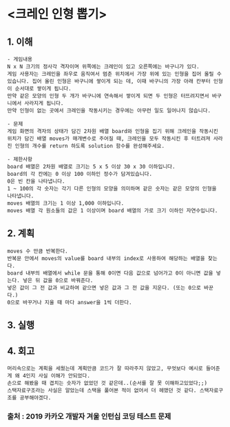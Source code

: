 # <크레인 인형 뽑기>

## 1. 이해

    - 게임내용
    N x N 크기의 정사각 격자이며 위쪽에는 크레인이 있고 오른쪽에는 바구니가 있다.
    게임 사용자는 크레인을 좌우로 움직여서 멈춘 위치에서 가장 위에 있는 인형을 집어 올릴 수 있습니다. 집어 올린 인형은 바구니에 쌓이게 되는 데, 이때 바구니의 가장 아래 칸부터 인형이 순서대로 쌓이게 됩니다.
    만약 같은 모양의 인형 두 개가 바구니에 연속해서 쌓이게 되면 두 인형은 터뜨려지면서 바구니에서 사라지게 됩니다.
    만약 인형이 없는 곳에서 크레인을 작동시키는 경우에는 아무런 일도 일어나지 않습니다.

    - 문제
    게임 화면의 격자의 상태가 담긴 2차원 배열 board와 인형을 집기 위해 크레인을 작동시킨 위치가 담긴 배열 moves가 매개변수로 주어질 때, 크레인을 모두 작동시킨 후 터트려져 사라진 인형의 개수를 return 하도록 solution 함수를 완성해주세요.

    - 제한사항
    board 배열은 2차원 배열로 크기는 5 x 5 이상 30 x 30 이하입니다.
    board의 각 칸에는 0 이상 100 이하인 정수가 담겨있습니다.
    0은 빈 칸을 나타냅니다.
    1 ~ 100의 각 숫자는 각기 다른 인형의 모양을 의미하며 같은 숫자는 같은 모양의 인형을 나타냅니다.
    moves 배열의 크기는 1 이상 1,000 이하입니다.
    moves 배열 각 원소들의 값은 1 이상이며 board 배열의 가로 크기 이하인 자연수입니다.

## 2. 계획

    moves 수 만큼 반복한다.
    반복문 안에서 moves의 value를 board 내부의 index로 사용하여 해당하는 배열을 찾는다.
    board 내부의 배열에서 while 문을 통해 0이면 다음 값으로 넘어가고 0이 아니면 값을 넣는다. 넣은 뒤 값을 0으로 바꿔준다.
    넣은 값이 그 전 값과 비교하여 같으면 넣은 값과 그 전 값을 지운다. (또는 0으로 바꾼다.)
    0으로 바꾸거나 지울 때 마다 answer을 1씩 더한다.

## 3. 실행

## 4. 회고

    머리속으로는 계획을 세웠는데 계획만큼 코드가 잘 따라주지 않았고, 무엇보다 예시로 들어준 게 왜 4인지 사실 이해가 안되었다.
    손으로 해봤을 때 겹치는 숫자가 없었던 것 같은데..(순서를 잘 못 이해하고있었다;;)
    스택자료구조라는 사실은 알았는데 스택을 풀어본 적이 없어서 더 헤맸던 것 같다. 스택자료구조를 공부해야겠다.

### 출처 : 2019 카카오 개발자 겨울 인턴십 코딩 테스트 문제
